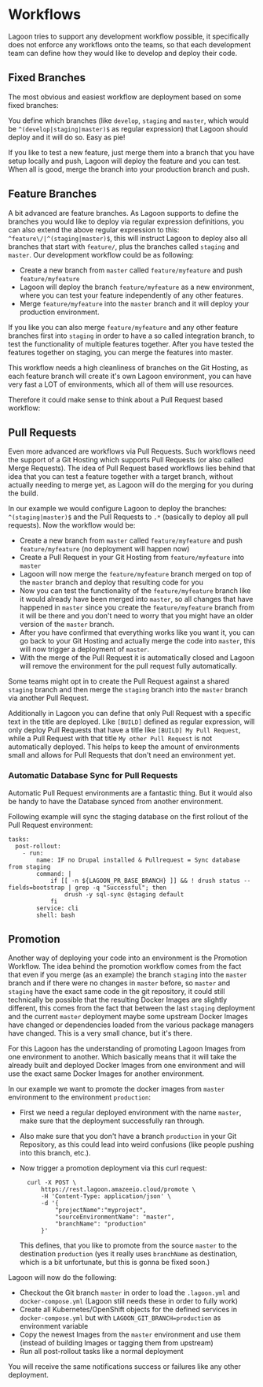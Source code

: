 # Workflows

Lagoon tries to support any development workflow possible, it specifically does not enforce any workflows onto the teams, so that each development team can define how they would like to develop and deploy their code.

## Fixed Branches

The most obvious and easiest workflow are deployment based on some fixed branches:

You define which branches \(like `develop`, `staging` and `master`, which would be `^(develop|staging|master)$` as regular expression\) that Lagoon should deploy and it will do so. Easy as pie!

If you like to test a new feature, just merge them into a branch that you have setup locally and push, Lagoon will deploy the feature and you can test. When all is good, merge the branch into your production branch and push.

## Feature Branches

A bit advanced are feature branches. As Lagoon supports to define the branches you would like to deploy via regular expression definitions, you can also extend the above regular expression to this: `^feature\/|^(staging|master)$`, this will instruct Lagoon to deploy also all branches that start with `feature/`, plus the branches called `staging` and `master`. Our development workflow could be as following:

* Create a new branch from `master` called `feature/myfeature` and push `feature/myfeature`
* Lagoon will deploy the branch `feature/myfeature` as a new environment, where you can test your feature independently of any other features.
* Merge `feature/myfeature` into the `master` branch and it will deploy your production environment.

If you like you can also merge `feature/myfeature` and any other feature branches first into `staging` in order to have a so called integration branch, to test the functionality of multiple features together. After you have tested the features together on staging, you can merge the features into master.

This workflow needs a high cleanliness of branches on the Git Hosting, as each feature branch will create it's own Lagoon environment, you can have very fast a LOT of environments, which all of them will use resources.

Therefore it could make sense to think about a Pull Request based workflow:

## Pull Requests

Even more advanced are workflows via Pull Requests. Such workflows need the support of a Git Hosting which supports Pull Requests \(or also called Merge Requests\). The idea of Pull Request based workflows lies behind that idea that you can test a feature together with a target branch, without actually needing to merge yet, as Lagoon will do the merging for you during the build.

In our example we would configure Lagoon to deploy the branches: `^(staging|master)$` and the Pull Requests to `.*` \(basically to deploy all pull requests\). Now the workflow would be:

* Create a new branch from `master` called `feature/myfeature` and push `feature/myfeature` \(no deployment will happen now\)
* Create a Pull Request in your Git Hosting from `feature/myfeature` into `master`
* Lagoon will now merge the `feature/myfeature` branch merged on top of the `master` branch and deploy that resulting code for you
* Now you can test the functionality of the `feature/myfeature` branch like it would already have been merged into `master`, so all changes that have happened in `master` since you create the  `feature/myfeature` branch from it will be there and you don't need to worry that you might have an older version of the `master` branch.
* After you have confirmed that everything works like you want it, you can go back to your Git Hosting and actually merge the code into `master`, this will now trigger a deployment of `master`.
* With the merge of the Pull Request it is automatically closed and Lagoon will remove the environment for the pull request fully automatically.

Some teams might opt in to create the Pull Request against a shared `staging` branch and then merge the `staging` branch into the `master` branch via another Pull Request.

Additionally in Lagoon you can define that only Pull Request with a specific text in the title are deployed. Like `[BUILD]` defined as regular expression, will only deploy Pull Requests that have a title like `[BUILD] My Pull Request`, while a Pull Request with that title `My other Pull Request` is not automatically deployed. This helps to keep the amount of environments small and allows for Pull Requests that don't need an environment yet.

### Automatic Database Sync for Pull Requests

Automatic Pull Request environments are a fantastic thing. But it would also be handy to have the Database synced from another environment.

Following example will sync the staging database on the first rollout of the Pull Request environment:

```text
tasks:
  post-rollout:
    - run:
        name: IF no Drupal installed & Pullrequest = Sync database from staging
        command: |
            if [[ -n ${LAGOON_PR_BASE_BRANCH} ]] && ! drush status --fields=bootstrap | grep -q "Successful"; then
                drush -y sql-sync @staging default
            fi
        service: cli
        shell: bash
```

## Promotion

Another way of deploying your code into an environment is the Promotion Workflow. The idea behind the promotion workflow comes from the fact that even if you merge \(as an example\) the branch `staging` into the `master` branch and if there were no changes in `master` before, so `master` and `staging` have the exact same code in the git repository, it could still technically be possible that the resulting Docker Images are slightly different, this comes from the fact that between the last `staging` deployment and the current `master` deployment maybe some upstream Docker Images have changed or dependencies loaded from the various package managers have changed. This is a very small chance, but it's there.

For this Lagoon has the understanding of promoting Lagoon Images from one environment to another. Which basically means that it will take the already built and deployed Docker Images from one environment and will use the exact same Docker Images for another environment.

In our example we want to promote the docker images from `master` environment to the environment `production`:

* First we need a regular deployed environment with the name `master`, make sure that the deployment successfully ran through.
* Also make sure that you don't have a branch `production` in your Git Repository, as this could lead into weird confusions \(like people pushing into this branch, etc.\).
* Now trigger a promotion deployment via this curl request:

  ```text
    curl -X POST \
        https://rest.lagoon.amazeeio.cloud/promote \
        -H 'Content-Type: application/json' \
        -d '{
            "projectName":"myproject",
            "sourceEnvironmentName": "master",
            "branchName": "production"
        }'
  ```

  This defines, that you like to promote from the source `master` to the destination `production` \(yes it really uses `branchName` as destination, which is a bit unfortunate, but this is gonna be fixed soon.\)

Lagoon will now do the following:

* Checkout the Git branch `master` in order to load the `.lagoon.yml` and `docker-compose.yml` \(Lagoon still needs these in order to fully work\)
* Create all Kubernetes/OpenShift objects for the defined services in `docker-compose.yml` but with `LAGOON_GIT_BRANCH=production` as environment variable
* Copy the newest Images from the `master` environment and use them \(instead of building Images or tagging them from upstream\)
* Run all post-rollout tasks like a normal deployment

You will receive the same notifications success or failures like any other deployment.

